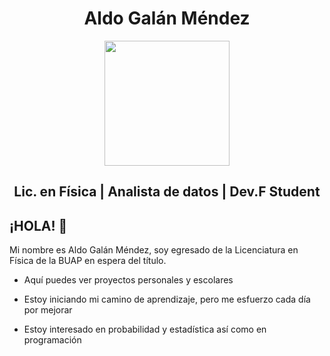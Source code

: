 <h1 align = "center"> Aldo Galán Méndez </h1>

<p align="center"><img width="200" src="https://c.tenor.com/6XIRlHQ0OkAAAAAC/spiderman-dancing.gif"></p>

<h2 align = "center"> Lic. en Física | Analista de datos | Dev.F Student </h2>


## **¡HOLA!** 👋

Mi nombre es Aldo Galán Méndez, soy egresado de la Licenciatura en Física de la BUAP en espera del título. 

- Aquí puedes ver proyectos personales y escolares

- Estoy iniciando mi camino de aprendizaje, pero me esfuerzo cada día por mejorar 

- Estoy interesado en probabilidad y estadística así como en programación

